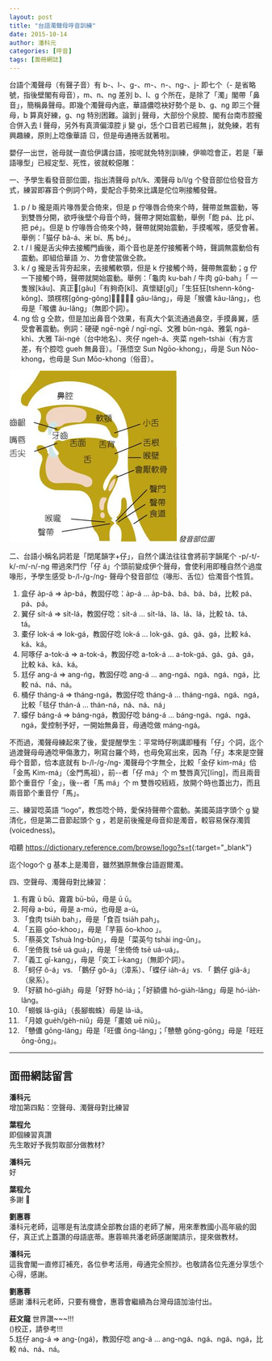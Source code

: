 ```yaml
---
layout: post
title: "台語濁聲母呼音訓練"
date: 2015-10-14
author: 潘科元
categories: [呼音]
tags: [面冊網誌]
---
```


台語个濁聲母（有聲子音）有 b-、l-、g-、m-、n-、ng-、j- 即七个（- 是省略號，指後壁閣有母音），m、n、ng 差別 b、l、g 个所在，是除了「濁」閣帶「鼻音」，簡稱鼻聲母。即幾个濁聲母內底，華語儂唸袂好勢个是 b、g、ng 即三个聲母，b 算真好練，g、ng 特別困難。論到 j 聲母，大部份个泉腔、閣有台南市腔攏合併入去 l 聲母，另外有真濟偏漳腔 ji 變 gi，恁个口音若已經無 j，就免練，若有興趣練，原則上唸像華語 ㄖ，但是毋通捲舌就著啦。

嬰仔一出世，爸母就一直佮伊講台語，按呢就免特別訓練，伊嘛唸會正，若是「華語喙型」已經定型、死性，彼就較僫雕：

一、予學生看發音部位圖，指出清聲母 p/t/k、濁聲母 b/l/g 个發音部位佮發音方式，練習即寡音个例詞个時，愛配合手勢來比講是佗位咧接觸發聲。

1.  p / b 攏是兩片喙唇愛合倚來，但是 p 佇喙唇合倚來个時，聲帶並無震動，等到雙唇分開，欲呼後壁个母音个時，聲帶才開始震動，舉例「飽 pá、比 pí、把 pé」。但是 b 佇喙唇合倚來个時，聲帶就開始震動，手摸嚨喉，感受會著。舉例：「猫仔 bâ-á、米 bí、馬 bé」。
2.  t / l 攏是舌尖伸去接觸門齒後，兩个音也是差佇接觸著个時，聲調無震動佮有震動。即組佮華語 ㄉ、ㄌ會使當做仝款。
3.  k / g 攏是舌背夯起來，去接觸軟顎，但是 k 佇接觸个時，聲帶無震動；g 佇一下接觸个時，聲帶就開始震動。舉例：「龜肉 ku-bah / 牛肉 gû-bah」「 一隻猴[kâu]、真正𠢕[gâu]「有夠奇[kî]、真懷疑[gî]」「生狂狂[tshenn-kông-kông]、頭楞楞[gông-gông]」。「𠢕儂 gâu-lâng」，毋是「猴儂 kâu-lâng」，也毋是「喉儂 âu-lâng」（無即个詞）。
4.  ng 佮 g 仝款，但是加出鼻音个效果，有真大个氣流通過鼻空，手摸鼻翼，感受會著震動。例詞：硬硬 ngē-ngē / ngī-ngī、文雅 bûn-ngá、雅氣 ngá-khì、大雅 Tāi-ngé（台中地名）、夾仔 ngeh-á、夾菜 ngeh-tshài（有方言差，有个腔唸 gueh 無鼻音）。「孫悟空 Sun Ngōo-khong」，毋是 Sun Nōo-khong，也毋是 Sun Mōo-khong（俗音）。

![發音部位圖](/assets/too/2015/1014/huatim-poo7ui7too5.jpg)
_發音部位圖_

二、台語小稱名詞若是「閉尾韻字+仔」，自然个講法往往會將前字韻尾个 -p/-t/-k/-m/-n/-ng 帶過來鬥佇「仔 á」个頭前變成伊个聲母，會使利用即種自然个過度喙形，予學生感受 b-/l-/g-/ng- 聲母个發音部位（喙形、舌位）佮濁音个性質。

1.  盒仔 a̍p-á => a̍p-bá，教囡仔唸：a̍p-á ... a̍p-bá、bá、bá、bá，比較 pá、pá、pá。
2.  翼仔 si̍t-á => si̍t-lá，教囡仔唸：si̍t-á ... si̍t-lá、lá、lá、lá，比較 tá、tá、tá。
3.  橐仔 lok-á => lok-gá，教囡仔唸 lok-á ... lok-gá、gá、gá、gá，比較 ká、ká、ká。
4.  阿啄仔 a-tok-á => a-tok-á，教囡仔唸 a-tok-á ... a-tok-gá、gá、gá、gá，比較 ká、ká、ká。
5.  尪仔 ang-á => ang-ńg，教囡仔唸 ang-á ... ang-ngá、ngá、ngá、ngá，比較 ná、ná、ná。
6.  桶仔 tháng-á => tháng-ngá，教囡仔唸 tháng-á ... tháng-ngá、ngá、ngá，比較「毯仔 thán-á … thán-ná，ná、ná、ná」
7.  蠓仔 báng-á => báng-ngá，教囡仔唸 báng-á ... báng-ngá、ngá、ngá、ngá，愛控制予好，一開始無鼻音，毋通唸做 máng-ngá。

不而過，濁聲母練起來了後，愛提醒學生：平常時仔咧講即種有「仔」个詞，迄个過渡聲母毋通唸甲傷激力，咧寫台羅个時，也毋免寫出來，因為「仔」本來是空聲母个音節，佮本底就有 b-/l-/g-/ng- 濁聲母个字無仝，比較「金仔 kim-má」佮「金馬 Kim-má」（金門馬祖），前\--者「仔 má」个 m 雙唇真冗[līng]，而且兩音節个重音佇「金」，後\--者「馬 má」个 m 雙唇咬絚絚，放開个時也蓋出力，而且兩音節个重音佇「馬」。

三、練習唸英語 “logo”，教怹唸个時，愛保持聲帶个震動。美國英語字頭个 g 變清化，但是第二音節起頭个 g ，若是前後攏是母音抑是濁音，較容易保存濁質(voicedness)。

咱聽 <https://dictionary.reference.com/browse/logo?s=t>{:target="_blank"}

迄个logo个 g 基本上是濁音，雖然猶原無像台語遐爾濁。

四、空聲母、濁聲母對比練習：

1.  有霧 ū bū、霧霧 bū-bū，毋是 ū ū。
2.  阿母 a-bú，毋是 a-mú，也毋是 a-ú。
3.  「食肉 tsia̍h bah」，毋是「食百 tsia̍h pah」。
4.  「五箍 gōo-khoo」，毋是「芋箍 ōo-khoo 」。
5.  「蔡英文 Tshuà Ing-bûn」，毋是「菜英勻 tshài ing-ûn」。
6.  「坐倚我 tsē uá guá」，毋是「坐倚倚 tsē uá-uá」。
7.  「義工 gī-kang」，毋是「奕工 ī-kang」（無即个詞）。
8.  「蚵仔 ô-á」vs. 「鵝仔 gô-á」（漳系）、「蝶仔 ia̍h-á」vs. 「 鵝仔 giâ-á」（泉系）。
9.  「好額 hó-gia̍h」毋是「好野 hó-iá」；「好額儂 hó-gia̍h-lâng」毋是 hó-ia̍h-lâng。
10.  「蟧蜈 lâ-giâ」（長腳蜘蛛）毋是 lâ-iâ。
11.  「月娘 gue̍h/ge̍h-niû」毋是「畫娘 uē niû」。
12.  「戇儂 gōng-lâng」毋是「旺儂 ōng-lâng」；「戇戇 gōng-gōng」毋是「旺旺 ōng-ōng」。

---

## 面冊網誌留言

**潘科元**  
增加第四點：空聲母、濁聲母對比練習

**葉程允**  
即個練習真讚  
先生敢好予我剪取部分做教材?

**潘科元**  
好

**葉程允**  
多謝 🙂

**劉惠蓉**  
潘科元老師，這哪是有法度請全部教台語的老師了解，用來牽教國小高年級的囡仔，真正式上蓋讚的母語底蒂。惠蓉嘛共潘老師感謝閣請示，提來做教材。

**潘科元**  
這我會閣一直修訂補充，各位參考活用，毋通完全照抄。也敬請各位先進分享恁个心得，感謝。

**劉惠蓉**  
感謝 潘科元老師，只要有機會，惠蓉會繼續為台灣母語加油付出。

**莊文龍**
世界讚\~\~\~!!!  
()校正，請參考!!!  
5.尪仔 ang-á => ang-(ngá)，教囡仔唸 ang-á ... ang-ngá、ngá、ngá、ngá，比較 ná、ná、ná。
